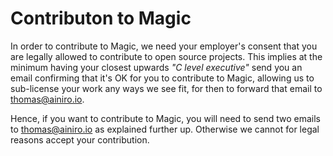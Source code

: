 # Contributon to Magic

In order to contribute to Magic, we need your employer's consent that you are legally allowed to contribute to open source projects.
This implies at the minimum having your closest upwards _"C level executive"_ send you an email confirming that it's OK for
you to contribute to Magic, allowing us to sub-license your work any ways we see fit, for then to forward that email to thomas@ainiro.io.

Hence, if you want to contribute to Magic, you will need to send two emails to thomas@ainiro.io as explained further up. Otherwise
we cannot for legal reasons accept your contribution.
